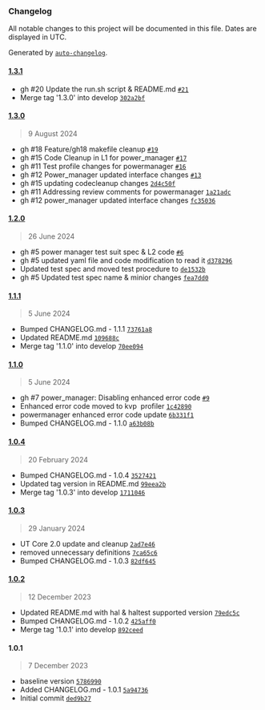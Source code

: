 ### Changelog

All notable changes to this project will be documented in this file. Dates are displayed in UTC.

Generated by [`auto-changelog`](https://github.com/CookPete/auto-changelog).

#### [1.3.1](https://github.com/rdkcentral/rdk-halif-test-power_manager/compare/1.3.0...1.3.1)

- gh #20 Update the run.sh script & README.md [`#21`](https://github.com/rdkcentral/rdk-halif-test-power_manager/pull/21)
- Merge tag '1.3.0' into develop [`302a2bf`](https://github.com/rdkcentral/rdk-halif-test-power_manager/commit/302a2bf0dc18186ad37b9bf3dbe88d11dc95b357)

#### [1.3.0](https://github.com/rdkcentral/rdk-halif-test-power_manager/compare/1.2.0...1.3.0)

> 9 August 2024

- gh #18 Feature/gh18 makefile cleanup [`#19`](https://github.com/rdkcentral/rdk-halif-test-power_manager/pull/19)
- gh #15 Code Cleanup in L1 for power_manager [`#17`](https://github.com/rdkcentral/rdk-halif-test-power_manager/pull/17)
- gh #11 Test profile changes for powermanager [`#16`](https://github.com/rdkcentral/rdk-halif-test-power_manager/pull/16)
- gh #12 Power_manager updated interface changes [`#13`](https://github.com/rdkcentral/rdk-halif-test-power_manager/pull/13)
- gh #15 updating codecleanup changes [`2d4c50f`](https://github.com/rdkcentral/rdk-halif-test-power_manager/commit/2d4c50fe025eb7847b37f14aaf88c7f4698276df)
- gh #11 Addressing review comments for powermanager [`1a21adc`](https://github.com/rdkcentral/rdk-halif-test-power_manager/commit/1a21adcf1afe1ad20fadbb7727bb16b431a7bd7f)
- gh #12 power_manager updated interface changes [`fc35036`](https://github.com/rdkcentral/rdk-halif-test-power_manager/commit/fc35036969e6a91e0bbe6542bd8be77f2a08195c)

#### [1.2.0](https://github.com/rdkcentral/rdk-halif-test-power_manager/compare/1.1.1...1.2.0)

> 26 June 2024

- gh #5 power manager test suit spec & L2 code [`#6`](https://github.com/rdkcentral/rdk-halif-test-power_manager/pull/6)
- gh #5 updated yaml file and code modification to read it [`d378296`](https://github.com/rdkcentral/rdk-halif-test-power_manager/commit/d37829635da85fbf4d4a19b0535157c594099839)
- Updated test spec and moved test procedure to [`de1532b`](https://github.com/rdkcentral/rdk-halif-test-power_manager/commit/de1532b0db176f31161eab357af55789a7d0c294)
- gh #5 Updated test spec name & minior changes [`fea7dd0`](https://github.com/rdkcentral/rdk-halif-test-power_manager/commit/fea7dd06bb1829e4707a4c501aafec097cdf6f70)

#### [1.1.1](https://github.com/rdkcentral/rdk-halif-test-power_manager/compare/1.1.0...1.1.1)

> 5 June 2024

- Bumped CHANGELOG.md - 1.1.1 [`73761a8`](https://github.com/rdkcentral/rdk-halif-test-power_manager/commit/73761a8fa3834bf11ad9e718efd92d7e67c78ba2)
- Updated README.md [`109688c`](https://github.com/rdkcentral/rdk-halif-test-power_manager/commit/109688cd13b21c5dfa00ac46263d3b2852c5ebfd)
- Merge tag '1.1.0' into develop [`70ee094`](https://github.com/rdkcentral/rdk-halif-test-power_manager/commit/70ee0946e1bdd9238edf14eef6a77af60b47fb21)

#### [1.1.0](https://github.com/rdkcentral/rdk-halif-test-power_manager/compare/1.0.4...1.1.0)

> 5 June 2024

- gh #7 power_manager: Disabling enhanced error code [`#9`](https://github.com/rdkcentral/rdk-halif-test-power_manager/pull/9)
- Enhanced error code moved to kvp  profiler [`1c42890`](https://github.com/rdkcentral/rdk-halif-test-power_manager/commit/1c42890496a51171e51c01b5500a3900734658d8)
- powermanager  enhanced error code update [`6b331f1`](https://github.com/rdkcentral/rdk-halif-test-power_manager/commit/6b331f1d23a5a6051da6f08c95d656364b03133a)
- Bumped CHANGELOG.md - 1.1.0 [`a63b08b`](https://github.com/rdkcentral/rdk-halif-test-power_manager/commit/a63b08b14f26684186371ee29f55871f8285fd67)

#### [1.0.4](https://github.com/rdkcentral/rdk-halif-test-power_manager/compare/1.0.3...1.0.4)

> 20 February 2024

- Bumped CHANGELOG.md - 1.0.4 [`3527421`](https://github.com/rdkcentral/rdk-halif-test-power_manager/commit/35274212bef835df181314a97aaac9ec35894285)
- Updated tag version in README.md [`99eea2b`](https://github.com/rdkcentral/rdk-halif-test-power_manager/commit/99eea2bdbc24594bc29a2a001aa9415e9153b9d6)
- Merge tag '1.0.3' into develop [`1711046`](https://github.com/rdkcentral/rdk-halif-test-power_manager/commit/17110463945a8ef0cee134fc40ef23d710fde471)

#### [1.0.3](https://github.com/rdkcentral/rdk-halif-test-power_manager/compare/1.0.2...1.0.3)

> 29 January 2024

- UT Core 2.0 update and cleanup [`2ad7e46`](https://github.com/rdkcentral/rdk-halif-test-power_manager/commit/2ad7e465aee6a51a45fc2061cfe06ccfdbac5a1a)
- removed unnecessary definitions [`7ca65c6`](https://github.com/rdkcentral/rdk-halif-test-power_manager/commit/7ca65c6b7a80eb8e9709bde929c808ec0c7d6674)
- Bumped CHANGELOG.md - 1.0.3 [`82df645`](https://github.com/rdkcentral/rdk-halif-test-power_manager/commit/82df645659a8a24e26db40225b6478af2008dfff)

#### [1.0.2](https://github.com/rdkcentral/rdk-halif-test-power_manager/compare/1.0.1...1.0.2)

> 12 December 2023

- Updated README.md with hal & haltest supported version [`79edc5c`](https://github.com/rdkcentral/rdk-halif-test-power_manager/commit/79edc5cea62aa4e3cff41493f8b85faa09e97308)
- Bumped CHANGELOG.md - 1.0.2 [`425aff0`](https://github.com/rdkcentral/rdk-halif-test-power_manager/commit/425aff0ee3e6b559ed0ddcfe3b1d9b737dd8c5cb)
- Merge tag '1.0.1' into develop [`892ceed`](https://github.com/rdkcentral/rdk-halif-test-power_manager/commit/892ceedbefc1474d128c411555ee764516197c78)

#### 1.0.1

> 7 December 2023

- baseline version [`5786990`](https://github.com/rdkcentral/rdk-halif-test-power_manager/commit/578699031542d3cc77d5991541faab869242aa05)
- Added CHANGELOG.md - 1.0.1 [`5a94736`](https://github.com/rdkcentral/rdk-halif-test-power_manager/commit/5a947360fa15a75bef592ae9b7e48fb2f400dd96)
- Initial commit [`ded9b27`](https://github.com/rdkcentral/rdk-halif-test-power_manager/commit/ded9b272db1d3b00c312593529b6e74a2328e013)

